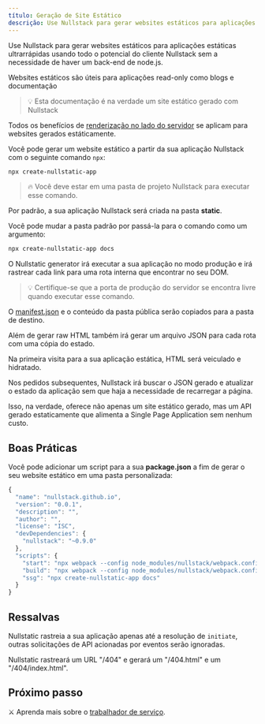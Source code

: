 ```yaml
---
título: Geração de Site Estático
descrição: Use Nullstack para gerar websites estáticos para aplicações estáticas ultrarrápidas usando todo o potencial de Nullstack sem a necessidade de ter um back-end de node.js
---
```


Use Nullstack para gerar websites estáticos para aplicações estáticas ultrarrápidas usando todo o potencial do cliente Nullstack sem a necessidade de haver um back-end de node.js.

Websites estáticos são úteis para aplicações read-only como blogs e documentação

> 💡 Esta documentação é na verdade um site estático gerado com Nullstack

Todos os benefícios de [renderização no lado do servidor](/pt-br/renderizando-no-servidor) se aplicam para websites gerados estáticamente.

Você pode gerar um website estático a partir da sua aplicação Nullstack com o seguinte comando `npx`:

```sh
npx create-nullstatic-app
```

> 🔥 Você deve estar em uma pasta de projeto Nullstack para executar esse comando.

Por padrão, a sua aplicação Nullstack será criada na pasta **static**.

Você pode mudar a pasta padrão por passá-la para o comando como um argumento:

```sh
npx create-nullstatic-app docs
```

O Nullstatic generator irá executar a sua aplicação no modo produção e irá rastrear cada link para uma rota interna que encontrar no seu DOM.

> 💡 Certifique-se que a porta de produção do servidor se encontra livre quando executar esse comando.

O [manifest.json](/pt-br/contexto-project) e o conteúdo da pasta pública serão copiados para a pasta de destino.

Além de gerar raw HTML também irá gerar um arquivo JSON para cada rota com uma cópia do estado.

Na primeira visita para a sua aplicação estática, HTML será veiculado e hidratado.

Nos pedidos subsequentes, Nullstack irá buscar o JSON gerado e atualizar o estado da aplicação sem que haja a necessidade de recarregar a página.

Isso, na verdade, oferece não apenas um site estático gerado, mas um API gerado estaticamente que alimenta a Single Page Application sem nenhum custo.

## Boas Práticas

Você pode adicionar um script para a sua **package.json** a fim de gerar o seu website estático em uma pasta personalizada:

```jsx
{
  "name": "nullstack.github.io",
  "version": "0.0.1",
  "description": "",
  "author": "",
  "license": "ISC",
  "devDependencies": {
    "nullstack": "~0.9.0"
  },
  "scripts": {
    "start": "npx webpack --config node_modules/nullstack/webpack.config.js --mode=development --watch",
    "build": "npx webpack --config node_modules/nullstack/webpack.config.js --mode=production",
    "ssg": "npx create-nullstatic-app docs"
  }
}

```

## Ressalvas

Nullstatic rastreia a sua aplicação apenas até a resolução de `initiate`, outras solicitações de API acionadas por eventos serão ignoradas.

Nullstatic rastreará um URL "/404" e gerará um "/404.html" e um "/404/index.html".

## Próximo passo

⚔ Aprenda mais sobre o [trabalhador de serviço](/pt-br/trabalhador-serviço).
